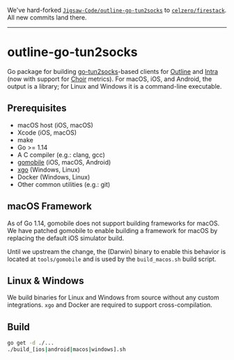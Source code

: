 We've hard-forked [`Jigsaw-Code/outline-go-tun2socks`](https://github.com/Jigsaw-Code/outline-go-tun2socks) to [`celzero/firestack`](https://github.com/celzero/firestack). All new commits land there.

----

# outline-go-tun2socks

Go package for building [go-tun2socks](https://github.com/eycorsican/go-tun2socks)-based clients for [Outline](https://getoutline.org) and [Intra](https://getintra.org) (now with support for [Choir](https://github.com/Jigsaw-Code/choir) metrics).  For macOS, iOS, and Android, the output is a library; for Linux and Windows it is a command-line executable.

## Prerequisites

- macOS host (iOS, macOS)
- Xcode (iOS, macOS)
- make
- Go >= 1.14
- A C compiler (e.g.: clang, gcc)
- [gomobile](https://github.com/golang/go/wiki/Mobile) (iOS, macOS, Android)
- [xgo](https://github.com/techknowlogick/xgo) (Windows, Linux)
- Docker (Windows, Linux)
- Other common utilities (e.g.: git)

## macOS Framework

As of Go 1.14, gomobile does not support building frameworks for macOS. We have patched gomobile to enable building a framework for macOS by replacing the default iOS simulator build.

Until we upstream the change, the (Darwin) binary to enable this behavior is located at `tools/gomobile` and is used by the `build_macos.sh` build script.


## Linux & Windows

We build binaries for Linux and Windows from source without any custom integrations. `xgo` and Docker are required to support cross-compilation.

## Build
```bash
go get -d ./...
./build_[ios|android|macos|windows].sh
```
